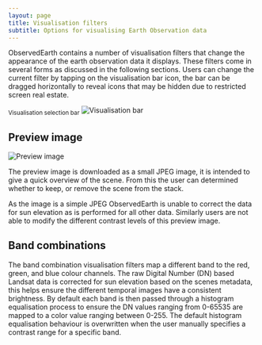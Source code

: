 ```yaml
---
layout: page
title: Visualisation filters
subtitle: Options for visualising Earth Observation data
---
```


ObservedEarth contains a number of visualisation filters that change the appearance of the earth observation data it displays. These filters come in several forms as discussed in the following sections. Users can change the current filter by tapping on the visualisation bar icon, the bar can be dragged horizontally to reveal icons that may be hidden due to restricted screen real estate.

<sub>Visualisation selection bar</sub>
![Visualisation bar](../img/visualisation_bar.png)

## Preview image
![Preview image](../img/visualisation_previewimage.png)

The preview image is downloaded as a small JPEG image, it is intended to give a quick overview of the scene. From this the user can determined whether to keep, or remove the scene from the stack.

As the image is a simple JPEG ObservedEarth is unable to correct the data for sun elevation as is performed for all other data. Similarly users are not able to modify the different contrast levels of this preview image.


## Band combinations
The band combination visualisation filters map a different band to the red, green, and blue colour channels. The raw Digital Number (DN) based Landsat data is corrected for sun elevation based on the scenes metadata, this helps ensure the different temporal images have a consistent brightness. By default each band is then passed through a histogram equalisation process to ensure the DN values ranging from 0-65535 are mapped to a color value ranging between 0-255. The default histogram equalisation behaviour is overwritten when the user manually specifies a contrast range for a specific band.
